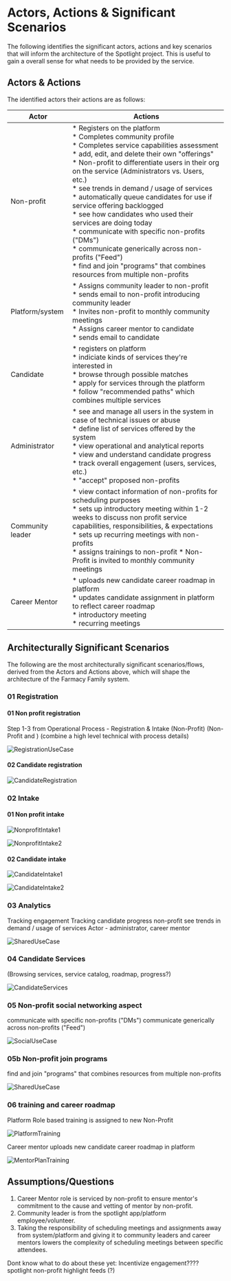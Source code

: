 # Actors, Actions & Significant Scenarios

The following identifies the significant actors, actions and key scenarios that will inform the architecture of the Spotlight project. This is useful to gain a overall sense for what needs to be provided by the service.
## Actors & Actions

The identified actors their actions are as follows:

| Actor                  | Actions                                                      |
| ---------------------- | ------------------------------------------------------------ |
| Non-profit  | * Registers on the platform<br />* Completes community profile <br />* Completes service capabilities assessment<br />* add, edit, and delete their own "offerings"<br /> * Non-profit to differentiate users in their org on the service (Administrators vs. Users, etc.)<br />* see trends in demand / usage of services<br />* automatically queue candidates for use if service offering backlogged<br />* see how candidates who used their services are doing today<br />* communicate with specific non-profits ("DMs")<br />* communicate generically across non-profits ("Feed")<br />* find and join "programs" that combines resources from multiple non-profits<br />|
| Platform/system          | * Assigns community leader to non-profit<br />* sends email to non-profit introducing community leader<br />* Invites non-profit to monthly community meetings<br />* Assigns career mentor to candidate<br />* sends email to candidate|
| Candidate       | * registers on platform <br />* indiciate kinds of services they're interested in<br />* browse through possible matches <br />* apply for services through the platform<br />* follow "recommended paths" which combines multiple services |
| Administrator              | * see and manage all users in the system in case of technical issues or abuse<br />* define list of services offered by the system<br />* view operational and analytical reports <br />* view and understand candidate progress<br />* track overall engagement (users, services, etc.)<br />* "accept" proposed non-profits<br />|
| Community leader           | * view contact information of non-profits for scheduling purposes<br />* sets up introductory meeting within 1-2 weeks to discuss non profit service capabilities, responsibilities, & expectations <br />* sets up recurring meetings with non-profits <br />* assigns trainings to non-profit * Non-Profit is invited to monthly community meetings |
| Career Mentor          | * uploads new candidate career roadmap in platform	<br />* updates candidate assignment in platform to reflect career roadmap	<br />* introductory meeting <br />* recurring meetings<br /> |


## Architecturally Significant Scenarios

The following are the most architecturally significant scenarios/flows, derived from the Actors and Actions above, which will shape the architecture of the Farmacy Family system.

### 01 Registration 
#### 01 Non profit registration
Step 1-3 from Operational Process - Registration & Intake (Non-Profit) (Non-Profit and )
(combine a high level technical with process details)

![RegistrationUseCase](../assets/RegistrationUseCase.png)


#### 02 Candidate registration
![CandidateRegistration](../assets/CandidateRegistration.png)


### 02 Intake

#### 01 Non profit intake
![NonprofitIntake1](../assets/Spotlight%20-%20Non-profit%20Intake%20-%201.png)

![NonprofitIntake2](../assets/Spotlight%20-%20Non-profit%20Intake%20-2.png)

#### 02 Candidate intake

![CandidateIntake1](../assets/Spotlight%20Candidate%20Intake%20-1.png)

![CandidateIntake2](../assets/Spotlight%20Candidate%20Intake%20-%202.png)


### 03 Analytics
Tracking engagement
Tracking candidate progress
non-profit see trends in demand / usage of services
Actor - administrator, career mentor

![SharedUseCase](../assets/Spotlight-Analytics.png)

### 04 Candidate Services
(Browsing services, service catalog, roadmap, progress?)

![CandidateServices](../assets/Spotlight-CandidateServices.png)


### 05 Non-profit social networking aspect
communicate with specific non-profits ("DMs")
communicate generically across non-profits ("Feed")

![SocialUseCase](../assets/Spotlight-Social.png)

### 05b Non-profit join programs

find and join "programs" that combines resources from multiple non-profits

![SharedUseCase](../assets/Spotlight-SharedServices.png)



### 06 training and career roadmap
Platform Role based training is assigned to new Non-Profit

![PlatformTraining](../assets/Spotlight-NonProfitTraining.png)


Career mentor uploads new candidate career roadmap in platform	

![MentorPlanTraining](../assets/Spotlight-CareerMentorPlan.png)


## Assumptions/Questions
1. Career Mentor role is serviced by non-profit to ensure mentor's commitment to the cause and vetting of mentor by non-profit.
2. Community leader is from the spotlight app/platform employee/volunteer.
3. Taking the responsibility of scheduling meetings and assignments away from system/platform and giving it to community leaders and career mentors lowers the complexity of scheduling meetings between specific attendees.



Dont know what to do about these yet:
Incentivize engagement????
spotlight non-profit
highlight feeds (?)

